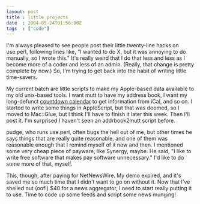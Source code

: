 ```yaml
---
layout: post
title : little projects
date  : 2004-05-24T01:56:00Z
tags  : ["code"]
---
```

I'm always pleased to see people post their little twenty-line hacks on use.perl, following lines like, "I wanted to do X, but it was annoying to do manually, so I wrote this."  It's really weird that I do that less and less as I become more of a coder and less of an admin.  (Really, that change is pretty complete by now.)  So, I'm trying to get back into the habit of writing little time-savers.

My current batch are little scripts to make my Apple-based data available to my old unix-based tools.  I want mutt to have my address book, I want my long-defunct <a href='/countdown'>countdown calendar</a> to get information from iCal, and so on.  I started to write some things in AppleScript, but that was doomed, so I moved to Mac::Glue, but I think I'll have to finish it later this week.  Then I'll post it.  I'm surprised I haven't seen an addrbook2mutt script before.

pudge, who runs use.perl, often bugs the hell out of me, but other times he says things that are really quite reasonable, and one of them was reasonable enough that I remind myself of it now and then.  I mentioned some very cheap piece of payware, like Synergy, maybe.  He said, "I like to write free software that makes pay software unnecessary."  I'd like to do some more of that, myself.

This, though, after paying for NetNewsWire.  My demo expired, and it's saved me so much time that I didn't want to go on without it.  Now that I've shelled out (oof!) $40 for a news aggregator, I need to start really putting it to use. Time to code up some feeds and script some news munging!

